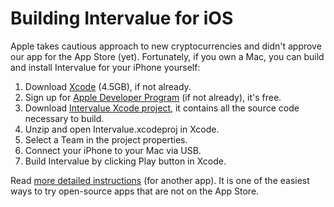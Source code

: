 # Building Intervalue for iOS

Apple takes cautious approach to new cryptocurrencies and didn't approve our app for the App Store (yet).  Fortunately, if you own a Mac, you can build and install Intervalue for your iPhone yourself:

1. Download [Xcode](https://itunes.apple.com/us/app/xcode/id497799835?mt=12) (4.5GB), if not already.
1. Sign up for [Apple Developer Program](https://developer.apple.com/) (if not already), it's free.
1. Download [Intervalue Xcode project](../../releases/download/v2.3.0/ios-xcode-project.zip), it contains all the source code necessary to build.
1. Unzip and open Intervalue.xcodeproj in Xcode.
1. Select a Team in the project properties.
1. Connect your iPhone to your Mac via USB.
1. Build Intervalue by clicking Play button in Xcode.

Read [more detailed instructions](http://osxdaily.com/2016/01/12/howto-sideload-apps-iphone-ipad-xcode/) (for another app).  It is one of the easiest ways to try open-source apps that are not on the App Store.
